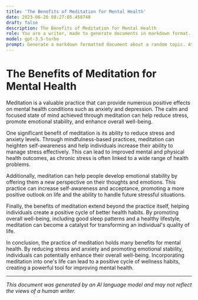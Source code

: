 ```yaml
---
title: 'The Benefits of Meditation for Mental Health'
date: 2023-06-26 08:27:05.458748
draft: false
description: The Benefits of Meditation for Mental Health
role: You are a writer, made to generate documents in markdown format. It is very important that all of the documents you generate are in valid markdown format.
model: gpt-3.5-turbo
prompt: Generate a markdown formatted document about a random topic. At the bottom, include a disclaimer explaining that the document was generated by you. The first line of the document should be the title. Make sure that the entire document is in proper markdown format, using a mix of various tags to make the document visually appealing.
---
```


# The Benefits of Meditation for Mental Health

Meditation is a valuable practice that can provide numerous positive effects on mental health conditions such as anxiety and depression. The calm and focused state of mind achieved through meditation can help reduce stress, promote emotional stability, and enhance overall well-being.

One significant benefit of meditation is its ability to reduce stress and anxiety levels. Through mindfulness-based practices, meditation can heighten self-awareness and help individuals increase their ability to manage stress effectively. This can lead to improved mental and physical health outcomes, as chronic stress is often linked to a wide range of health problems.

Additionally, meditation can help people develop emotional stability by offering them a new perspective on their thoughts and emotions. This practice can increase self-awareness and acceptance, promoting a more positive outlook on life and the ability to handle future stressful situations.

Finally, the benefits of meditation extend beyond the practice itself, helping individuals create a positive cycle of better health habits. By promoting overall well-being, including good sleep patterns and a healthy lifestyle, meditation can become a catalyst for transforming an individual's quality of life.

In conclusion, the practice of meditation holds many benefits for mental health. By reducing stress and anxiety and promoting emotional stability, individuals can potentially enhance their overall well-being. Incorporating meditation into one's life can lead to a positive cycle of wellness habits, creating a powerful tool for improving mental health.

--- 

*This document was generated by an AI language model and may not reflect the views of a human writer.*